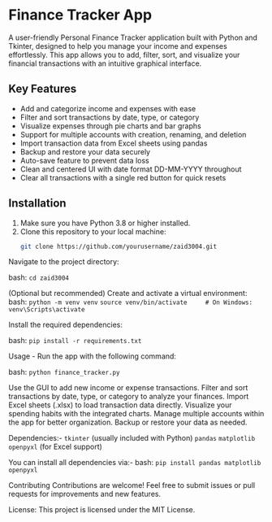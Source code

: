 # Finance Tracker App

A user-friendly Personal Finance Tracker application built with Python and Tkinter, designed to help you manage your income and expenses effortlessly. This app allows you to add, filter, sort, and visualize your financial transactions with an intuitive graphical interface.

## Key Features
- Add and categorize income and expenses with ease  
- Filter and sort transactions by date, type, or category  
- Visualize expenses through pie charts and bar graphs  
- Support for multiple accounts with creation, renaming, and deletion  
- Import transaction data from Excel sheets using pandas  
- Backup and restore your data securely  
- Auto-save feature to prevent data loss  
- Clean and centered UI with date format DD-MM-YYYY throughout  
- Clear all transactions with a single red button for quick resets

## Installation

1. Make sure you have Python 3.8 or higher installed.  
2. Clone this repository to your local machine:  
   ```bash
   git clone https://github.com/yourusername/zaid3004.git
Navigate to the project directory:

bash: ```cd zaid3004```

(Optional but recommended) Create and activate a virtual environment:
bash:
```python -m venv venv```
```source venv/bin/activate     # On Windows: venv\Scripts\activate```

Install the required dependencies:

bash: ```pip install -r requirements.txt```


Usage - Run the app with the following command:

bash: ```python finance_tracker.py```

Use the GUI to add new income or expense transactions.
Filter and sort transactions by date, type, or category to analyze your finances.
Import Excel sheets (.xlsx) to load transaction data directly.
Visualize your spending habits with the integrated charts.
Manage multiple accounts within the app for better organization.
Backup or restore your data as needed.

Dependencies:-
```tkinter``` (usually included with Python)
```pandas```
```matplotlib```
```openpyxl``` (for Excel support)

You can install all dependencies via:-
bash: ```pip install pandas matplotlib openpyxl```

Contributing
Contributions are welcome! Feel free to submit issues or pull requests for improvements and new features.

License: This project is licensed under the MIT License.
